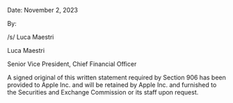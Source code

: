 Date: November 2, 2023

By:

/s/ Luca Maestri

Luca Maestri

Senior Vice President,
Chief Financial Officer

A signed original of this written statement required by Section 906 has been provided to Apple Inc. and will be retained by Apple
Inc. and furnished to the Securities and Exchange Commission or its staff upon request.